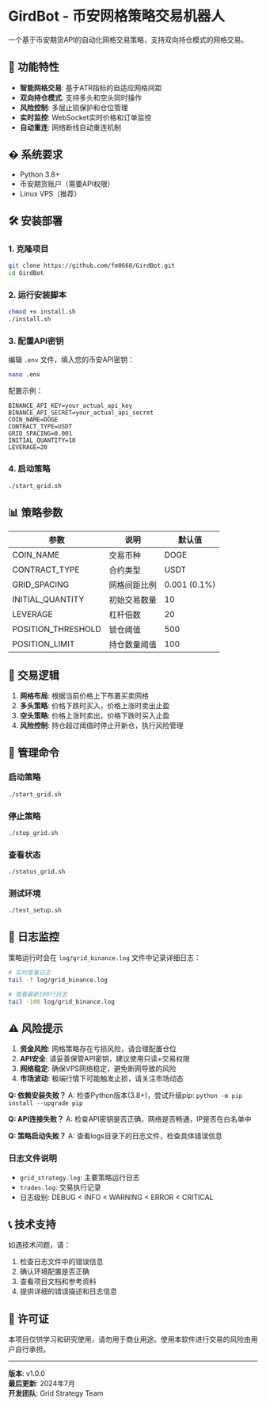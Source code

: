 # GirdBot - 币安网格策略交易机器人

一个基于币安期货API的自动化网格交易策略，支持双向持仓模式的网格交易。

## 🚀 功能特性

- **智能网格交易**: 基于ATR指标的自适应网格间距
- **双向持仓模式**: 支持多头和空头同时操作
- **风险控制**: 多层止损保护和仓位管理
- **实时监控**: WebSocket实时价格和订单监控
- **自动重连**: 网络断线自动重连机制

## � 系统要求

- Python 3.8+
- 币安期货账户（需要API权限）
- Linux VPS（推荐）

## 🛠️ 安装部署

### 1. 克隆项目
```bash
git clone https://github.com/fm0668/GirdBot.git
cd GirdBot
```

### 2. 运行安装脚本
```bash
chmod +x install.sh
./install.sh
```

### 3. 配置API密钥
编辑 `.env` 文件，填入您的币安API密钥：
```bash
nano .env
```

配置示例：
```env
BINANCE_API_KEY=your_actual_api_key
BINANCE_API_SECRET=your_actual_api_secret
COIN_NAME=DOGE
CONTRACT_TYPE=USDT
GRID_SPACING=0.001
INITIAL_QUANTITY=10
LEVERAGE=20
```

### 4. 启动策略
```bash
./start_grid.sh
```

## 📊 策略参数

| 参数 | 说明 | 默认值 |
|------|------|--------|
| COIN_NAME | 交易币种 | DOGE |
| CONTRACT_TYPE | 合约类型 | USDT |
| GRID_SPACING | 网格间距比例 | 0.001 (0.1%) |
| INITIAL_QUANTITY | 初始交易数量 | 10 |
| LEVERAGE | 杠杆倍数 | 20 |
| POSITION_THRESHOLD | 锁仓阈值 | 500 |
| POSITION_LIMIT | 持仓数量阈值 | 100 |

## 🎯 交易逻辑

1. **网格布局**: 根据当前价格上下布置买卖网格
2. **多头策略**: 价格下跌时买入，价格上涨时卖出止盈
3. **空头策略**: 价格上涨时卖出，价格下跌时买入止盈
4. **风险控制**: 持仓超过阈值时停止开新仓，执行风险管理

## 📱 管理命令

### 启动策略
```bash
./start_grid.sh
```

### 停止策略
```bash
./stop_grid.sh
```

### 查看状态
```bash
./status_grid.sh
```

### 测试环境
```bash
./test_setup.sh
```

## 📝 日志监控

策略运行时会在 `log/grid_binance.log` 文件中记录详细日志：

```bash
# 实时查看日志
tail -f log/grid_binance.log

# 查看最新100行日志
tail -100 log/grid_binance.log
```

## ⚠️ 风险提示

1. **资金风险**: 网格策略存在亏损风险，请合理配置仓位
2. **API安全**: 请妥善保管API密钥，建议使用只读+交易权限
3. **网络稳定**: 确保VPS网络稳定，避免断网导致的风险
4. **市场波动**: 极端行情下可能触发止损，请关注市场动态

**Q: 依赖安装失败？**
A: 检查Python版本(3.8+)，尝试升级pip: `python -m pip install --upgrade pip`

**Q: API连接失败？**
A: 检查API密钥是否正确，网络是否畅通，IP是否在白名单中

**Q: 策略启动失败？**
A: 查看logs目录下的日志文件，检查具体错误信息

### 日志文件说明

- `grid_strategy.log`: 主要策略运行日志
- `trades.log`: 交易执行记录
- 日志级别: DEBUG < INFO < WARNING < ERROR < CRITICAL

## 📞 技术支持

如遇技术问题，请：

1. 检查日志文件中的错误信息
2. 确认环境配置是否正确
3. 查看项目文档和参考资料
4. 提供详细的错误描述和日志信息

## 📄 许可证

本项目仅供学习和研究使用，请勿用于商业用途。使用本软件进行交易的风险由用户自行承担。

---

**版本**: v1.0.0  
**最后更新**: 2024年7月  
**开发团队**: Grid Strategy Team
